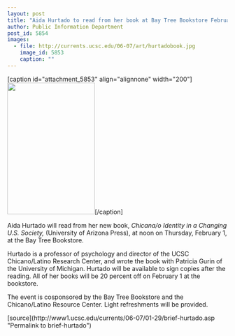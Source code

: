 ```yaml
---
layout: post
title: "Aida Hurtado to read from her book at Bay Tree Bookstore February 1"
author: Public Information Department
post_id: 5854
images:
  - file: http://currents.ucsc.edu/06-07/art/hurtadobook.jpg
    image_id: 5853
    caption: ""
---
```


[caption id="attachment_5853" align="alignnone" width="200"]<a href="http://localhost/mysite/wp-content/uploads/2007/01/hurtadobook.jpg"><img class="size-full wp-image-5853" src="http://localhost/mysite/wp-content/uploads/2007/01/hurtadobook.jpg" alt="" width="200" height="301" /></a>[/caption]
<a name="content" id="content"></a>
<p>
  Aida Hurtado will read from her new book, <i>Chicana/o Identity in a Changing U.S. Society,</i> (University of Arizona Press), at noon on Thursday, February 1, at the Bay Tree Bookstore.
</p>
<p>
  Hurtado is a professor of psychology and director of the UCSC Chicano/Latino Research Center, and wrote the book with Patricia Gurin of the University of Michigan. Hurtado will be available to sign copies after the reading. All of her books will be 20 percent off on February 1 at the bookstore.
</p>
<p>
  The event is cosponsored by the Bay Tree Bookstore and the Chicano/Latino Resource Center. Light refreshments will be provided.
</p>
[source](http://www1.ucsc.edu/currents/06-07/01-29/brief-hurtado.asp "Permalink to brief-hurtado")
